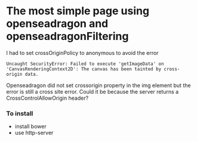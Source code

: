 # The most simple page using openseadragon and openseadragonFiltering

I had to set crossOriginPolicy to anonymous to avoid the error

    Uncaught SecurityError: Failed to execute 'getImageData' on 'CanvasRenderingContext2D': The canvas has been tainted by cross-origin data.

Openseadragon did not set crossorigin property in the img element but the error is still a cross site error.
Could it be because the server returns a CrossControlAllowOrigin header? 



### To install
- install bower
- use http-server
